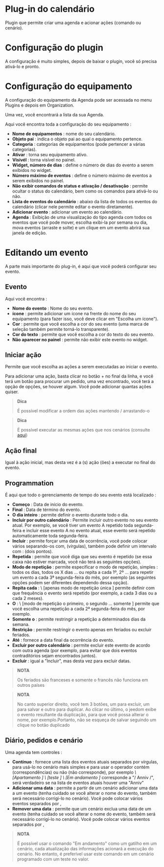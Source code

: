 # Plug-in do calendário

Plugin que permite criar uma agenda e acionar ações (comando ou cenário).

# Configuração do plugin

A configuração é muito simples, depois de baixar o plugin, você só precisa ativá-lo e pronto.

# Configuração do equipamento

A configuração do equipamento da Agenda pode ser acessada no menu Plugins e depois em Organization.

Uma vez, você encontrará a lista da sua Agenda.

Aqui você encontra toda a configuração do seu equipamento :

-   **Nome de equipamentos** : nome do seu calendário.
-   **Objeto pai** : indica o objeto pai ao qual o equipamento pertence.
-   **Categoria** : categorias de equipamentos (pode pertencer a várias categorias).
-   **Ativar** : torna seu equipamento ativo.
-   **Visivél** : torna visível no painel.
-   **Widget, número de dias** : define o número de dias do evento a serem exibidos no widget.
-   **Número máximo de eventos** : define o número máximo de eventos a serem exibidos no painel.
-   **Não exibir comandos de status e ativação / desativação** : permite ocultar o status do calendário, bem como os comandos para ativá-lo ou não.
-   **Lista de eventos do calendário** : abaixo da lista de todos os eventos do calendário (clicar nele permite editar o evento diretamente).
-   **Adicionar evento** : adicionar um evento ao calendário.
-   **Agenda** : Exibição de uma visualização do tipo agenda com todos os eventos que você pode mover, escolha exibi-la por semana ou dia, mova eventos (arraste e solte) e um clique em um evento abrirá sua janela de edição.

# Editando um evento

A parte mais importante do plug-in, é aqui que você poderá configurar seu evento.

## Evento

Aqui você encontra :

-   **Nome do evento** : Nome do seu evento.
-   **ícone** : permite adicionar um ícone na frente do nome do seu equipamento (para fazer isso, você deve clicar em "Escolha um ícone").
-   **Cor** : permite que você escolha a cor do seu evento (uma marca de seleção também permite torná-lo transparente).
-   **Cor do texto** : permite que você escolha a cor do texto do seu evento.
-   **Não aparecer no painel** : permite não exibir este evento no widget.

## Iniciar ação

Permite que você escolha as ações a serem executadas ao iniciar o evento.

Para adicionar uma ação, basta clicar no botão + no final da linha, e você terá um botão para procurar um pedido, uma vez encontrado, você terá a opção de opções, se houver algum. Você pode adicionar quantas ações quiser.

> **Dica**
>
> É possível modificar a ordem das ações mantendo / arrastando-o


> **Dica**
>
>É possível executar as mesmas ações que nos cenários (consulte [aqui](https://jeedom.github.io/core/pt_PT/scenario))

## Ação final

Igual à ação inicial, mas desta vez é a (s) ação (ões) a executar no final do evento.

## Programmation

É aqui que todo o gerenciamento de tempo do seu evento está localizado :

-   **Começo** : Data de início do evento.
-   **Final** : Data de término do evento.
-   **O dia inteiro** : permite definir o evento durante todo o dia.
-   **Incluir por outro calendário** : Permite incluir outro evento no seu evento atual. Por exemplo, se você tiver um evento A repetido toda segunda-feira e incluir esse evento A no evento atual, esse evento será repetido automaticamente toda segunda-feira.
-   **Incluir** : permite forçar uma data de ocorrência, você pode colocar vários separando-os com, (vírgulas), também pode definir um intervalo com : (dois pontos).
-   **Repetida** : permite que você diga que seu evento é repetido (se essa caixa não estiver marcada, você não terá as seguintes opções).
-   **Modo de repetição** : permite especificar o modo de repetição, simples : todos os dias, todos os X dias ... ou repita a cada 1º, 2º ... para repetir um evento a cada 3ª segunda-feira do mês, por exemplo (as seguintes opções podem ser diferentes dependendo dessa opção).
-   **Repita cada** : \ [apenas modo de repetição única \] permite definir com que frequência o evento será repetido (por exemplo, a cada 3 dias ou a cada 2 meses).
-   **O** : \ [modo de repetição o primeiro, o segundo ... somente \] permite que você escolha uma repetição a cada 2ª segunda-feira do mês, por exemplo.
-   **Somente o** : permite restringir a repetição a determinados dias da semana.
-   **Restrição** : permite restringir o evento apenas em feriados ou excluir feriados.
-   **Até** : fornece a data final da ocorrência do evento.
-   **Excluir por outro calendário** : permite excluir este evento de acordo com outra agenda (por exemplo, para evitar que dois eventos contraditórios sejam encontrados juntos).
-   **Excluir** : igual a "Incluir", mas desta vez para excluir datas.

> **NOTA**
>
> Os feriados são franceses e somente o francês não funciona em outros países

> **NOTA**
>
> No canto superior direito, você tem 3 botões, um para excluir, um para salvar e outro para duplicar. Ao clicar no último, o jeedom exibe o evento resultante da duplicação, para que você possa alterar o nome, por exemplo.Portanto, não se esqueça de salvar seguindo um clique no botão duplicado

## Diário, pedidos e cenário

Uma agenda tem controles :

-   **Contínuo** : fornece uma lista dos eventos atuais separados por vírgulas, para usá-lo no cenário mais simples e para usar o operador contém (correspondências) ou não (não corresponde), por exemplo *\ [Apartamento \] \ [teste \] \ [Em andamento \]* corresponde a "/ Anniv /", será verdadeiro se na lista de eventos atuais houver uma "Anniv"
- **Adicionar uma data** : permite a partir de um cenário adicionar uma data a um evento (tenha cuidado se você alterar o nome do evento, também será necessário corrigi-lo no cenário). Você pode colocar vários eventos separados por ,
- **Remover uma data** : permite que um cenário exclua uma data de um evento (tenha cuidado se você alterar o nome do evento, também será necessário corrigi-lo no cenário). Você pode colocar vários eventos separados por ,

> **NOTA**
>
> É possível usar o comando "Em andamento" como um gatilho em um cenário, cada atualização das informações acionará a execução do cenário. No entanto, é preferível usar este comando em um cenário programado com um teste no valor.
